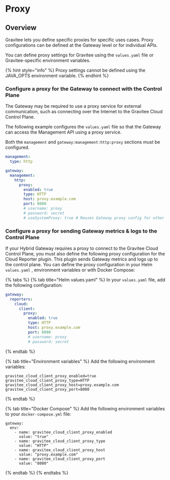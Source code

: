 # Proxy

## Overview

Gravitee lets you define specific proxies for specific uses cases. Proxy configurations can be defined at the Gateway level or for individual APIs.&#x20;

You can define proxy settings for Gravitee using the `values.yaml` file or Gravitee-specific environment variables.&#x20;

{% hint style="info" %}
Proxy settings cannot be defined using the JAVA\_OPTS environment variable.
{% endhint %}

### Configure a proxy for the Gateway to connect with the Control Plane

The Gateway may be required to use a proxy service for external communication, such as connecting over the Internet to the Gravitee Cloud Control Plane.&#x20;

The following example configures the `values.yaml` file so that the Gateway can access the Management API using a proxy service.

Both the `management` and `gateway:management:http:proxy` sections must be configured.

```yaml
management:   
  type: http 

gateway:   
  management:     
    http:       
      proxy:
        enabled: true
        type: HTTP
        host: proxy.example.com
        port: 8080
        # username: proxy
        # password: secret
        # useSystemProxy: true # Reuses Gateway proxy config for other services too.
```

### Configure a proxy for sending Gateway metrics & logs to the Control Plane

If your Hybrid Gateway requires a proxy to connect to the Gravitee Cloud Control Plane, you must also define the following proxy configuration for the Cloud Reporter plugin. This plugin sends Gateway metrics and logs up to the control plane. You can define the proxy configuration in your Helm `values.yaml` , environment variables or with Docker Compose:&#x20;

{% tabs %}
{% tab title="Helm values.yaml" %}
In your `values.yaml` file, add the following configuration:

```yaml
gateway:
  reporters:
    cloud:
      client:
        proxy:
          enabled: true
          type: HTTP 
          host: proxy.example.com
          port: 8080
          # username: proxy
          # password: secret
```
{% endtab %}

{% tab title="Environment variables" %}
Add the following environment variables:

```
gravitee_cloud_client_proxy_enabled=true
gravitee_cloud_client_proxy_type=HTTP
gravitee_cloud_client_proxy_host=proxy.example.com
gravitee_cloud_client_proxy_port=8080
```
{% endtab %}

{% tab title="Docker Compose" %}
Add the following environment variables to your `docker-compose.yml` file:

```
gateway:
  env:
    - name: gravitee_cloud_client_proxy_enabled
      value: "true"
    - name: gravitee_cloud_client_proxy_type
      value: "HTTP"
    - name: gravitee_cloud_client_proxy_host
      value: "proxy.example.com"
    - name: gravitee_cloud_client_proxy_port
      value: "8080"
```
{% endtab %}
{% endtabs %}
